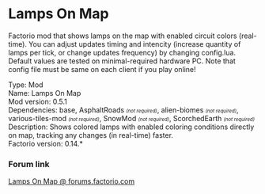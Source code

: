 # Lamps On Map
Factorio mod that shows lamps on the map with enabled circuit colors (real-time). You can adjust updates timing and intencity (increase quantity of lamps per tick, or change updates frequency) by changing config.lua. Default values are tested on minimal-required hardware PC. Note that config file must be same on each client if you play online!

Type: Mod</br>
Name: Lamps On Map</br>
Mod version: 0.5.1</br>
Dependencies: base, AsphaltRoads <small><small>_(not required)_</small></small>, alien-biomes <small><small>_(not required)_</small></small>, various-tiles-mod <small><small>_(not required)_</small></small>, SnowMod <small><small>_(not required)_</small></small>,  ScorchedEarth <small><small>_(not required)_</small></small></br>
Description: Shows colored lamps with enabled coloring conditions directly on map, tracking any changes (in real-time) faster.</br>
Factorio version: 0.14.*

### Forum link
[Lamps On Map @ forums.factorio.com](https://forums.factorio.com/#)
